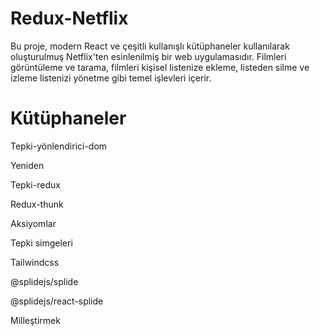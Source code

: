 # Redux-Netflix

Bu proje, modern React ve çeşitli kullanışlı kütüphaneler kullanılarak oluşturulmuş Netflix'ten esinlenilmiş bir web uygulamasıdır. Filmleri görüntüleme ve tarama, filmleri kişisel listenize ekleme, listeden silme ve izleme listenizi yönetme gibi temel işlevleri içerir.

# Kütüphaneler
Tepki-yönlendirici-dom

Yeniden

Tepki-redux

Redux-thunk

Aksiyomlar

Tepki simgeleri

Tailwindcss

@splidejs/splide

@splidejs/react-splide

Milleştirmek
